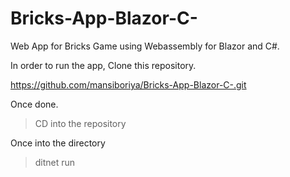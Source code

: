 # Bricks-App-Blazor-C-
Web App for Bricks Game using Webassembly for Blazor and C#.

In order to run the app,
Clone this repository. 

https://github.com/mansiboriya/Bricks-App-Blazor-C-.git

Once done. 
>CD into the repository

Once into the directory
>ditnet run
